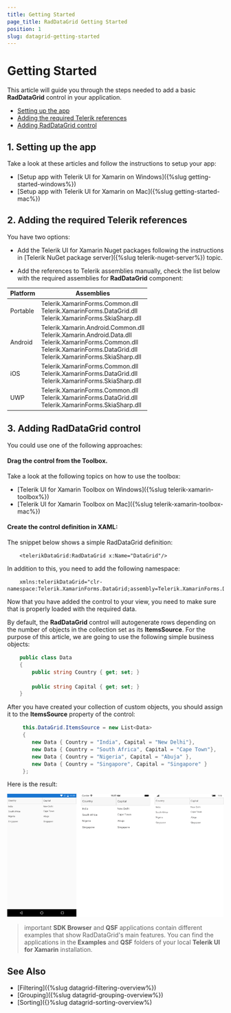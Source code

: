 ```yaml
---
title: Getting Started
page_title: RadDataGrid Getting Started
position: 1
slug: datagrid-getting-started
---
```


# Getting Started

This article will guide you through the steps needed to add a basic **RadDataGrid** control in your application.

* [Setting up the app](#1-setting-up-the-app)
* [Adding the required Telerik references](#2-adding-the-required-telerik-references)
* [Adding RadDataGrid control](#3-adding-raddatagrid-control)

## 1. Setting up the app

Take a look at these articles and follow the instructions to setup your app:

- [Setup app with Telerik UI for Xamarin on Windows]({%slug getting-started-windows%})
- [Setup app with Telerik UI for Xamarin on Mac]({%slug getting-started-mac%})

## 2. Adding the required Telerik references

You have two options:

* Add the Telerik UI for Xamarin Nuget packages following the instructions in [Telerik NuGet package server]({%slug telerik-nuget-server%}) topic.

* Add the references to Telerik assemblies manually, check the list below with the required assemblies for **RadDataGrid** component:

| Platform | Assemblies |
| -------- | ---------- |
| Portable | Telerik.XamarinForms.Common.dll<br/>Telerik.XamarinForms.DataGrid.dll<br/>Telerik.XamarinForms.SkiaSharp.dll |
| Android  | Telerik.Xamarin.Android.Common.dll<br/>Telerik.Xamarin.Android.Data.dll<br/>Telerik.XamarinForms.Common.dll<br/>Telerik.XamarinForms.DataGrid.dll<br/>Telerik.XamarinForms.SkiaSharp.dll |
| iOS      | Telerik.XamarinForms.Common.dll<br/>Telerik.XamarinForms.DataGrid.dll<br/>Telerik.XamarinForms.SkiaSharp.dll |
| UWP      | Telerik.XamarinForms.Common.dll<br/>Telerik.XamarinForms.DataGrid.dll<br/>Telerik.XamarinForms.SkiaSharp.dll|

## 3. Adding RadDataGrid control

You could use one of the following approaches:

#### Drag the control from the Toolbox. 

Take a look at the following topics on how to use the toolbox:

* [Telerik UI for Xamarin Toolbox on Windows]({%slug telerik-xamarin-toolbox%})
* [Telerik UI for Xamarin Toolbox on Mac]({%slug telerik-xamarin-toolbox-mac%})	

#### Create the control definition in XAML:

The snippet below shows a simple RadDataGrid definition:
```XAML	
	<telerikDataGrid:RadDataGrid x:Name="DataGrid"/>
```

In addition to this, you need to add the following namespace:

```XAML
	xmlns:telerikDataGrid="clr-namespace:Telerik.XamarinForms.DataGrid;assembly=Telerik.XamarinForms.DataGrid"
```	

Now that you have added the control to your view, you need to make sure that is properly loaded with the required data. 

By default, the **RadDataGrid** control will autogenerate rows depending on the number of objects in the collection set as its **ItemsSource**. For the purpose of this article, we are going to use the following simple business objects:

```C#
 	public class Data
	{
    	public string Country { get; set; }

    	public string Capital { get; set; }
	}
```

After you have created your collection of custom objects, you should assign it to the **ItemsSource** property of the control:

```C#
 	 this.DataGrid.ItemsSource = new List<Data>
 	 {
     	new Data { Country = "India", Capital = "New Delhi"},
     	new Data { Country = "South Africa", Capital = "Cape Town"},
     	new Data { Country = "Nigeria", Capital = "Abuja" },
     	new Data { Country = "Singapore", Capital = "Singapore" } 
	 };
```

Here is the result:

![datagrid-itemssource](images/datagrid-itemssource.png)

>important **SDK Browser** and **QSF** applications contain different examples that show RadDataGrid's main features. You can find the applications in the **Examples** and **QSF** folders of your local **Telerik UI for Xamarin** installation.

## See Also

- [Filtering]({%slug datagrid-filtering-overview%})
- [Grouping]({%slug datagrid-grouping-overview%})
- [Sorting]({}%slug datagrid-sorting-overview%)